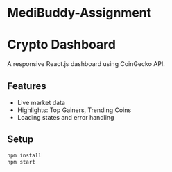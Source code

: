 # MediBuddy-Assignment
# Crypto Dashboard

A responsive React.js dashboard using CoinGecko API.

## Features

- Live market data
- Highlights: Top Gainers, Trending Coins
- Loading states and error handling

## Setup

```bash
npm install
npm start

